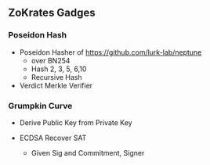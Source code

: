 ## ZoKrates Gadges

### Poseidon Hash

- Poseidon Hasher of https://github.com/lurk-lab/neptune
  - over BN254
  - Hash 2, 3, 5, 6,10
  - Recursive Hash
- Verdict Merkle Verifier

### Grumpkin Curve

- Derive Public Key from Private Key
- ECDSA Recover SAT

  - Given Sig and Commitment, Signer
